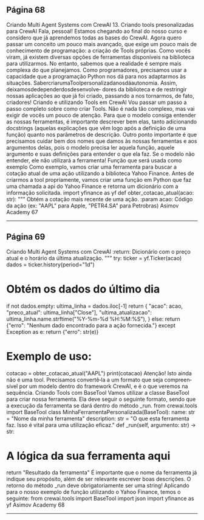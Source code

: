 ## Página 68

Criando Multi Agent Systems com CrewAI
13. Criando tools presonalizadas para CrewAI
Fala, pessoal! Estamos chegando ao final do nosso curso e considero que já aprendemos todas as
bases do CrewAI. Agora quero passar um conceito um pouco mais avançado, que exige um pouco
mais de conhecimento de programação: a criação de Tools próprias.
Como vocês viram, já existem diversas opções de ferramentas disponíveis na biblioteca para
utilizarmos. No entanto, sabemos que a realidade é sempre mais complexa do que planejamos.
Como programadores, precisamos usar a capacidade que a programação Python nos dá para nos
adaptarmos às situações.
SabercriarumaToolpersonalizadanosdáautonomia. Assim, deixamosdedependerdosdesenvolve‑
dores da biblioteca e de restringir nossas aplicações ao que já foi criado, passando a nos tornarmos,
de fato, criadores!
Criando e utilizando Tools em CrewAI
Vou passar um passo a passo completo sobre como criar Tools. Não é nada tão complexo, mas vai
exigir de vocês um pouco de atenção.
Para que o modelo consiga entender as nossas ferramentas, é importante descrever bem elas, tanto
adicionando docstrings (aquelas explicações que vêm logo após a definição de uma função) quanto
nos parâmetros de descrição.
Outro ponto importante é que precisamos cuidar bem dos nomes que damos às nossas ferramentas e
aos argumentos delas, pois o modelo precisa ler aquela função, aquele argumento e suas definições
para entender o que ela faz. Se o modelo não entender, ele não utilizará a ferramenta!
Função que será usada como exemplo
Como exemplo, vamos criar uma ferramenta para buscar a cotação atual de uma ação utilizando a
biblioteca Yahoo Finance.
Antes de criarmos a tool propriamente, vamos criar uma função em Python que faz uma chamada a
api do Yahoo Finance e retorna um dicionário com a informação solicitada.
import yfinance as yf
def obter_cotacao_atual(acao: str):
"""
Obtém a cotação mais recente de uma ação.
:param acao: Código da ação (ex: "AAPL" para Apple, "PETR4.SA" para Petrobras)
Asimov Academy
67


---
## Página 69

Criando Multi Agent Systems com CrewAI
:return: Dicionário com o preço atual e o horário da última atualização.
"""
try:
ticker = yf.Ticker(acao)
dados = ticker.history(period="1d")
# Obtém os dados do último dia
if not dados.empty:
ultima_linha = dados.iloc[-1]
return {
"acao": acao,
"preco_atual": ultima_linha["Close"],
"ultima_atualizacao": ultima_linha.name.strftime("%Y-%m-%d %H:%M:%S"),
}
else:
return {"erro": "Nenhum dado encontrado para a ação fornecida."}
except Exception as e:
return {"erro": str(e)}
# Exemplo de uso:
cotacao = obter_cotacao_atual("AAPL")
print(cotacao)
Atenção! Isto ainda não é uma tool. Precisamos convertê‑la a um formato que seja compreen‑
sível por um modelo dentro do framework CrewAI, e é o que veremos na sequência.
Criando Tools com BaseTool
Vamos utilizar a classe BaseTool para criar nossa ferramenta. Ela deve seguir o seguinte formato,
sendo que a execução da ferramenta se dará dentro do método _run.
from crewai.tools import BaseTool
class MinhaFerramentaPersonalizada(BaseTool):
name: str = "Nome da minha ferramenta"
description: str = "O que esta ferramenta faz. Isso é vital para uma utilização eficaz."
def _run(self, argumento: str) -> str:
# A lógica da sua ferramenta aqui
return "Resultado da ferramenta"
É importante que o nome da ferramenta já indique seu propósito, além de ser relevante escrever boas
descrições. O retorno do método _run deve obrigatoriamente ser uma string!
Aplicando para o nosso exemplo de função utilizando o Yahoo Finance, temos o seguinte:
from crewai.tools import BaseTool
import json
import yfinance as yf
Asimov Academy
68


---